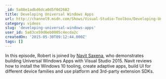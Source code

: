```yaml
---
_id: 5a88e1adbd6dca0d5f0d2682
title: Developing Universal Windows Apps
url: http://channel9.msdn.com/Shows/Visual-Studio-Toolbox/Developing-Universal-Windows-Apps
category: videos
slug: 'developing-universal-windows-apps'
user_id: 5a83ce59d6eb0005c4ecda2c
createdOn: '2015-05-30T09:12:44.000Z'
tags: []
---
```


In this episode, Robert is joined by <a href="https://twitter.com/saxenanavit">Navit Saxena</a>, who demonstrates building Universal Windows Apps with Visual Studio 2015. Navit reviews how to install the Windows 10 tooling, create adaptive apps, build UI for different device families and use platform and 3rd-party extension SDKs.
